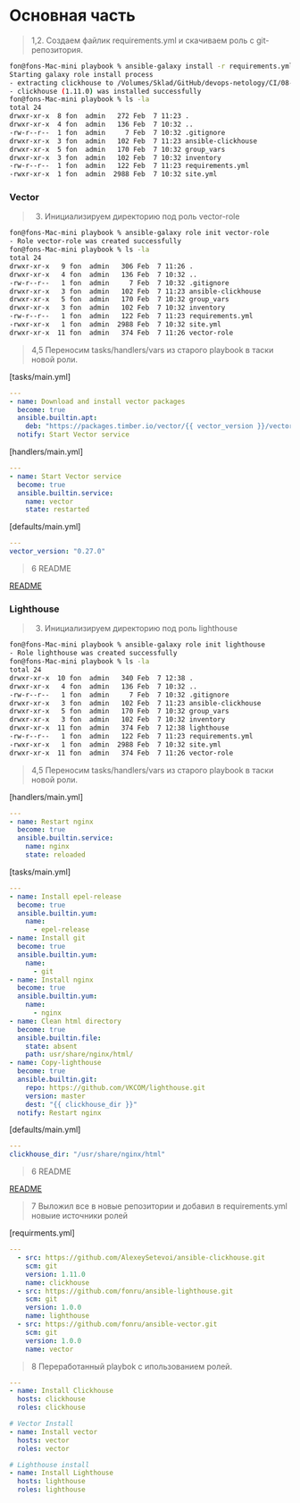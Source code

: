 # Основная часть 

>1,2. Создаем файлик requirements.yml и скачиваем роль с git-репозитория.

```sh
fon@fons-Mac-mini playbook % ansible-galaxy install -r requirements.yml -p ansible-clickhouse                
Starting galaxy role install process
- extracting clickhouse to /Volumes/Sklad/GitHub/devops-netology/CI/08-ansible-02-playbook-with-roles/playbook/ansible-clickhouse/clickhouse
- clickhouse (1.11.0) was installed successfully
fon@fons-Mac-mini playbook % ls -la 
total 24
drwxr-xr-x  8 fon  admin   272 Feb  7 11:23 .
drwxr-xr-x  4 fon  admin   136 Feb  7 10:32 ..
-rw-r--r--  1 fon  admin     7 Feb  7 10:32 .gitignore
drwxr-xr-x  3 fon  admin   102 Feb  7 11:23 ansible-clickhouse
drwxr-xr-x  5 fon  admin   170 Feb  7 10:32 group_vars
drwxr-xr-x  3 fon  admin   102 Feb  7 10:32 inventory
-rw-r--r--  1 fon  admin   122 Feb  7 11:23 requirements.yml
-rwxr-xr-x  1 fon  admin  2988 Feb  7 10:32 site.yml
```

### Vector

>3. Инициализируем директорию под роль vector-role

```sh
fon@fons-Mac-mini playbook % ansible-galaxy role init vector-role
- Role vector-role was created successfully
fon@fons-Mac-mini playbook % ls -la
total 24
drwxr-xr-x   9 fon  admin   306 Feb  7 11:26 .
drwxr-xr-x   4 fon  admin   136 Feb  7 10:32 ..
-rw-r--r--   1 fon  admin     7 Feb  7 10:32 .gitignore
drwxr-xr-x   3 fon  admin   102 Feb  7 11:23 ansible-clickhouse
drwxr-xr-x   5 fon  admin   170 Feb  7 10:32 group_vars
drwxr-xr-x   3 fon  admin   102 Feb  7 10:32 inventory
-rw-r--r--   1 fon  admin   122 Feb  7 11:23 requirements.yml
-rwxr-xr-x   1 fon  admin  2988 Feb  7 10:32 site.yml
drwxr-xr-x  11 fon  admin   374 Feb  7 11:26 vector-role
```

>4,5 Переносим tasks/handlers/vars из старого playbook в таски новой роли.

[tasks/main.yml]

```yml
---
- name: Download and install vector packages
  become: true
  ansible.builtin.apt:
    deb: "https://packages.timber.io/vector/{{ vector_version }}/vector_{{ vector_version }}-1_amd64.deb"
  notify: Start Vector service
```

[handlers/main.yml]

```yml
---
- name: Start Vector service
  become: true
  ansible.builtin.service:
    name: vector
    state: restarted
```

[defaults/main.yml]

```yml
---
vector_version: "0.27.0"
```

>6 README

[README](CI/08-ansible-02-playbook-with-roles/playbook/vector-role/README.md)

### Lighthouse

>3. Инициализируем директорию под роль lighthouse 

```sh
fon@fons-Mac-mini playbook % ansible-galaxy role init lighthouse                             
- Role lighthouse was created successfully
fon@fons-Mac-mini playbook % ls -la
total 24
drwxr-xr-x  10 fon  admin   340 Feb  7 12:38 .
drwxr-xr-x   4 fon  admin   136 Feb  7 10:32 ..
-rw-r--r--   1 fon  admin     7 Feb  7 10:32 .gitignore
drwxr-xr-x   3 fon  admin   102 Feb  7 11:23 ansible-clickhouse
drwxr-xr-x   5 fon  admin   170 Feb  7 10:32 group_vars
drwxr-xr-x   3 fon  admin   102 Feb  7 10:32 inventory
drwxr-xr-x  11 fon  admin   374 Feb  7 12:38 lighthouse
-rw-r--r--   1 fon  admin   122 Feb  7 11:23 requirements.yml
-rwxr-xr-x   1 fon  admin  2988 Feb  7 10:32 site.yml
drwxr-xr-x  11 fon  admin   374 Feb  7 11:26 vector-role
```

>4,5 Переносим tasks/handlers/vars из старого playbook в таски новой роли.

[handlers/main.yml]

```yml
---
- name: Restart nginx
  become: true
  ansible.builtin.service:
    name: nginx
    state: reloaded
```

[tasks/main.yml]

```yml
---
- name: Install epel-release
  become: true
  ansible.builtin.yum:
    name:
      - epel-release
- name: Install git
  become: true
  ansible.builtin.yum:
    name:
      - git
- name: Install nginx
  become: true
  ansible.builtin.yum:
    name:
      - nginx
- name: Clean html directory
  become: true
  ansible.builtin.file:
    state: absent
    path: usr/share/nginx/html/
- name: Copy-lighthouse
  become: true
  ansible.builtin.git:
    repo: https://github.com/VKCOM/lighthouse.git
    version: master
    dest: "{{ clickhouse_dir }}"
  notify: Restart nginx
```

[defaults/main.yml]

```yml
---
clickhouse_dir: "/usr/share/nginx/html"
```

>6 README

[README](CI/08-ansible-02-playbook-with-roles/playbook/lighthouse/README.md)

>7 Выложил все в новые репозитории и добавил в requirements.yml новыие источники ролей

[requirments.yml]
```yml
---
  - src: https://github.com/AlexeySetevoi/ansible-clickhouse.git
    scm: git
    version: 1.11.0
    name: clickhouse
  - src: https://github.com/fonru/ansible-lighthouse.git
    scm: git
    version: 1.0.0
    name: lighthouse
  - src: https://github.com/fonru/ansible-vector.git
    scm: git
    version: 1.0.0
    name: vector
```

>8 Переработанный playbok с ипользованием ролей.

```yml
---
- name: Install Clickhouse
  hosts: clickhouse
  roles: clickhouse

# Vector Install
- name: Install vector
  hosts: vector
  roles: vector

# Lighthouse install
- name: Install Lighthouse
  hosts: lighthouse
  roles: lighthouse
```